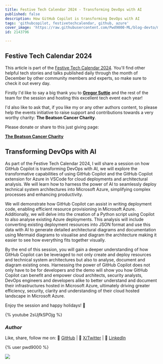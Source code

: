 ```yaml
---
title: Festive Tech Calendar 2024 - Transforming DevOps with AI
published: false
description: How GitHub Copilot is transforming DevOps with AI
tags: 'githubcopilot, festivetechcalendar, github, azure'
cover_image: 'https://raw.githubusercontent.com/Pwd9000-ML/blog-devto/main/posts/2024/GitHub-Festive-Tech-Calendar-2024/assets/main.jpg'
id: 2143796

---
```


## Festive Tech Calendar 2024

This article is part of the [Festive Tech Calendar 2024](https://festivetechcalendar.com/). You'll find other helpful tech stories and talks published daily through the month of December by other community members and experts, so make sure to check it out every day.  

Firstly I'd like to say a big thank you to **[Gregor Suttie](https://x.com/gregor_suttie)** and the rest of the team for the session and hosting this excellent tech event each year!  

I'd also like to ask that, if you like my or any other authors content, to please help the events initiative to raise support and contributions towards a very worthy charity: **The Beatson Cancer Charity**.  

Please donate or share to this just giving page:  

**[The Beatson Cancer Charity](https://www.justgiving.com/page/festive-tech-calendar-2024)**

## Transforming DevOps with AI

As part of the Festive Tech Calendar 2024, I will share a session on how GitHub Copilot is transforming DevOps with AI, we will explore the transformative capabilities of using GitHub Copilot and the GitHub Copilot extension for Azure in VSCode for cloud deployments and architectural analysis. We will learn how to harness the power of AI to seamlessly deploy technical system architectures into Microsoft Azure, simplifying complex processes and enhancing productivity.

We will demonstrate how GitHub Copilot can assist in writing deployment code, enabling efficient resource provisioning in Microsoft Azure. Additionally, we will delve into the creation of a Python script using Copilot to also analyse existing Azure deployments. This analysis will include converting existing deployment resources into JSON format and use this data with AI to generate detailed architectural diagrams and documentation using Mermaid diagrams to visualise and diagram the architecture making it easier to see how everything fits together visually.

By the end of this session, you will gain a deeper understanding of how GitHub Copilot can be leveraged to not only create and deploy resources and technical system architectures but also to analyse, document and diagram existing ones. Harnessing the power of GitHub Copilot does not only have to be for developers and the demo will show you how GitHub Copilot can benefit and empower cloud architects, security analysts, DevOps engineers and developers alike to better understand and document their infrastructures hosted in Microsoft Azure, ultimately driving greater efficiency, security, clarity and understanding of their cloud hosted landscape in Microsoft Azure.

Enjoy the session and happy holidays! :christmas_tree:

{% youtube 2sUjfkSPOjg %}

### _Author_

Like, share, follow me on: :octopus: [GitHub](https://github.com/Pwd9000-ML) | :penguin: [X/Twitter](https://x.com/pwd9000) | :space_invader: [LinkedIn](https://www.linkedin.com/in/marcel-l-61b0a96b/)

{% user pwd9000 %}

<a href="https://www.buymeacoffee.com/pwd9000"><img src="https://img.buymeacoffee.com/button-api/?text=Buy me a coffee&emoji=&slug=pwd9000&button_colour=FFDD00&font_colour=000000&font_family=Cookie&outline_colour=000000&coffee_colour=ffffff"></a>
